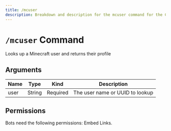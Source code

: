 ```yaml
---
title: /mcuser
description: Breakdown and description for the mcuser command for the Chewbotcca Discord bot
---
```


# `/mcuser` Command

Looks up a Minecraft user and returns their profile

## Arguments

| Name | Type   | Kind     | Description                     |
|------|--------|----------|---------------------------------|
| user | String | Required | The user name or UUID to lookup |

## Permissions

Bots need the following permissions: Embed Links.
